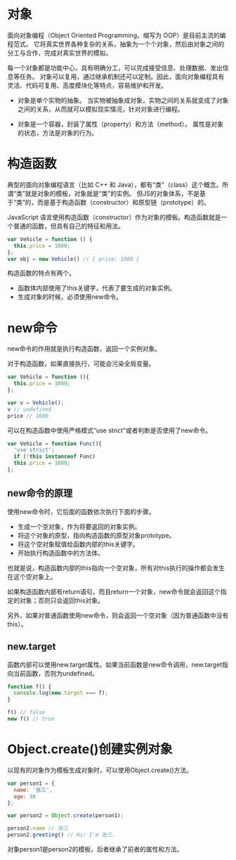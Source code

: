 # 对象
面向对象编程（Object Oriented Programming，缩写为 OOP）是目前主流的编程范式。
它将真实世界各种复杂的关系，抽象为一个个对象，然后由对象之间的分工与合作，完成对真实世界的模拟。

每一个对象都是功能中心，具有明确分工，可以完成接受信息、处理数据、发出信息等任务。
对象可以复用，通过继承机制还可以定制。因此，面向对象编程具有灵活、代码可复用、高度模块化等特点，容易维护和开发。

* 对象是单个实物的抽象。
当实物被抽象成对象，实物之间的关系就变成了对象之间的关系，从而就可以模拟现实情况，针对对象进行编程。

* 对象是一个容器，封装了属性（property）和方法（method）。
属性是对象的状态，方法是对象的行为。

# 构造函数
典型的面向对象编程语言（比如 C++ 和 Java），都有“类”（class）这个概念。所谓“类”就是对象的模板，对象就是“类”的实例。
但JS的对象体系，不是基于“类”的，而是基于构造函数（constructor）和原型链（prototype）的。

JavaScript 语言使用构造函数（constructor）作为对象的模板。构造函数就是一个普通的函数，但具有自己的特征和用法。
```js
var Vehicle = function () {
  this.price = 1000;
};
var obj = new Vehicle() // { price: 1000 }
```
构造函数的特点有两个。
* 函数体内部使用了this关键字，代表了要生成的对象实例。
* 生成对象的时候，必须使用new命令。

# new命令
new命令的作用就是执行构造函数，返回一个实例对象。

对于构造函数，如果直接执行，可能会污染全局变量。
```js
var Vehicle = function (){
  this.price = 1000;
};

var v = Vehicle();
v // undefined
price // 1000
```

可以在构造函数中使用严格模式“use strict”或者判断是否使用了new命令。
```js
var Vehicle = function Func(){
  'use strict';
  if (!this instanceof Func)
  this.price = 1000;
};
```

## new命令的原理
使用new命令时，它后面的函数依次执行下面的步骤。
* 生成一个空对象，作为将要返回的对象实例。
* 将这个对象的原型，指向构造函数的原型对象prototype。
* 将这个空对象赋值给函数内部的this关键字。
* 开始执行构造函数中的方法体。

也就是说，构造函数内部的this指向一个空对象，所有对this执行的操作都会发生在这个空对象上。

如果构造函数内部有return语句，而且return一个对象，new命令就会返回这个指定的对象；否则只会返回this对象。

另外，如果对普通函数使用new命令，则会返回一个空对象（因为普通函数中没有this）。

## new.target
函数内部可以使用new.target属性。如果当前函数是new命令调用，new.target指向当前函数，否则为undefined。
```js
function f() {
  console.log(new.target === f);
}

f() // false
new f() // true
```

# Object.create()创建实例对象
以现有的对象作为模板生成对象时，可以使用Object.create()方法。
```js
var person1 = {
  name: '张三',
  age: 38
};

var person2 = Object.create(person1);

person2.name // 张三
person2.greeting() // Hi! I'm 张三.
```
对象person1是person2的模板，后者继承了前者的属性和方法。
